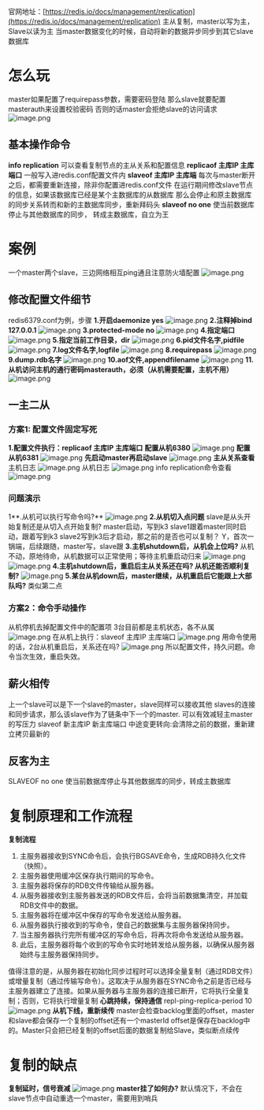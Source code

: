 官网地址：[https://redis.io/docs/management/replication](https://redis.io/docs/management/replication)
主从复制，master以写为主，Slave以读为主
当master数据变化的时候，自动将新的数据异步同步到其它slave数据库
# 怎么玩
master如果配置了requirepass参数，需要密码登陆
那么slave就要配置masterauth来设置校验密码
否则的话master会拒绝slave的访问请求
![image.png](https://cdn.nlark.com/yuque/0/2023/png/12600036/1692499857272-1c40f359-e2d7-47c3-b8e6-387acbd2afea.png#averageHue=%23e1c29f&clientId=uafcddd5b-62cc-4&from=paste&height=147&id=u16cc9e8b&originHeight=220&originWidth=609&originalType=binary&ratio=1.5&rotation=0&showTitle=false&size=80811&status=done&style=none&taskId=u3bc8e828-e710-478d-99d4-bf421e8672a&title=&width=406)
## 基本操作命令
**info replication**
可以查看复制节点的主从关系和配置信息
**replicaof 主库IP 主库端口**
一般写入进redis.conf配置文件内
**slaveof 主库IP 主库端**
每次与master断开之后，都需要重新连接，除非你配置进redis.conf文件
在运行期间修改slave节点的信息，如果该数据库已经是某个主数据库的从数据库
那么会停止和原主数据库的同步关系转而和新的主数据库同步，重新拜码头
**slaveof no one**
使当前数据库停止与其他数据库的同步，
转成主数据库，自立为王
# 案例
一个master两个slave，三边网络相互ping通且注意防火墙配置
![image.png](https://cdn.nlark.com/yuque/0/2023/png/12600036/1692501254841-4eee472f-a673-4e31-809c-19db9365d98a.png#averageHue=%23faf7f0&clientId=uafcddd5b-62cc-4&from=paste&height=274&id=ud816d16f&originHeight=411&originWidth=865&originalType=binary&ratio=1.5&rotation=0&showTitle=false&size=119746&status=done&style=none&taskId=uf4009e57-5ff4-422b-843c-ad370c92206&title=&width=576.6666666666666)
## 修改配置文件细节
redis6379.conf为例，步骤
**1.开启daemonize yes**
![image.png](https://cdn.nlark.com/yuque/0/2023/png/12600036/1692502204643-80ae30b2-b13b-4db2-bd4f-4960aced106b.png#averageHue=%23fde1df&clientId=uafcddd5b-62cc-4&from=paste&height=49&id=u8ff80e8f&originHeight=73&originWidth=377&originalType=binary&ratio=1.5&rotation=0&showTitle=false&size=18105&status=done&style=none&taskId=uda86f9f5-34e2-47e7-b4eb-8dee42bff8e&title=&width=251.33333333333334)
**2.注释掉bind 127.0.0.1**
![image.png](https://cdn.nlark.com/yuque/0/2023/png/12600036/1692502216121-7d27f632-0a75-46e6-874b-206b6360e4b4.png#averageHue=%23dfba94&clientId=uafcddd5b-62cc-4&from=paste&height=62&id=uc0010d41&originHeight=93&originWidth=470&originalType=binary&ratio=1.5&rotation=0&showTitle=false&size=15601&status=done&style=none&taskId=u06c268bd-8f02-441a-aa48-8c9dc28e112&title=&width=313.3333333333333)
**3.protected-mode no**
![image.png](https://cdn.nlark.com/yuque/0/2023/png/12600036/1692502229340-7627ca2f-d8dd-446c-a810-c372f4b949f1.png#averageHue=%23e2c5a2&clientId=uafcddd5b-62cc-4&from=paste&height=84&id=u4c875c7f&originHeight=126&originWidth=602&originalType=binary&ratio=1.5&rotation=0&showTitle=false&size=44634&status=done&style=none&taskId=uf96a2c41-ac35-4443-a0a3-a7d1c22314c&title=&width=401.3333333333333)
**4.指定端口**
![image.png](https://cdn.nlark.com/yuque/0/2023/png/12600036/1692502243891-95252fc7-8096-4379-baf0-81e7d3b826ce.png#averageHue=%23e0c29f&clientId=uafcddd5b-62cc-4&from=paste&height=71&id=uf0d96408&originHeight=107&originWidth=700&originalType=binary&ratio=1.5&rotation=0&showTitle=false&size=36355&status=done&style=none&taskId=u2426e9c9-2a93-4cd9-a215-5dfae2dea80&title=&width=466.6666666666667)
**5.指定当前工作目录，dir**
![image.png](https://cdn.nlark.com/yuque/0/2023/png/12600036/1692502258264-23c0e9d1-8fd8-486b-8de7-122e71610fc2.png#averageHue=%23fcebe9&clientId=uafcddd5b-62cc-4&from=paste&height=71&id=ud1a37210&originHeight=106&originWidth=475&originalType=binary&ratio=1.5&rotation=0&showTitle=false&size=30224&status=done&style=none&taskId=u99d5d8d5-e92e-4710-adcb-b5af02ff6d8&title=&width=316.6666666666667)
**6.pid文件名字,pidfile**
![image.png](https://cdn.nlark.com/yuque/0/2023/png/12600036/1692502306250-3f720202-45f8-47dc-9706-bbdf4008409c.png#averageHue=%23dac076&clientId=uafcddd5b-62cc-4&from=paste&height=85&id=ufc7213fd&originHeight=128&originWidth=556&originalType=binary&ratio=1.5&rotation=0&showTitle=false&size=41496&status=done&style=none&taskId=u9b95f639-03cd-4d11-a448-c97dbfa54ab&title=&width=370.6666666666667)
**7.log文件名字,logfile**
![image.png](https://cdn.nlark.com/yuque/0/2023/png/12600036/1692502341695-71a6cd94-7566-4e87-8bf9-d4babc19ddbe.png#averageHue=%23dec87d&clientId=uafcddd5b-62cc-4&from=paste&height=125&id=uee0f9420&originHeight=188&originWidth=537&originalType=binary&ratio=1.5&rotation=0&showTitle=false&size=56954&status=done&style=none&taskId=u9fd224f7-959a-4115-b744-449f7953191&title=&width=358)
**8.requirepass**
![image.png](https://cdn.nlark.com/yuque/0/2023/png/12600036/1692502409073-935a8eeb-6147-4576-8b63-b832ac6d0093.png#averageHue=%23e4d268&clientId=uafcddd5b-62cc-4&from=paste&height=78&id=u84efa9a9&originHeight=117&originWidth=510&originalType=binary&ratio=1.5&rotation=0&showTitle=false&size=34802&status=done&style=none&taskId=ue0ebefce-fb23-4fa5-8502-d97fd61b68e&title=&width=340)
**9.dump.rdb名字**
![image.png](https://cdn.nlark.com/yuque/0/2023/png/12600036/1692502420589-b2ee3b37-6a81-44dc-8283-35753440178b.png#averageHue=%23fcede5&clientId=uafcddd5b-62cc-4&from=paste&height=80&id=uf049bca7&originHeight=120&originWidth=630&originalType=binary&ratio=1.5&rotation=0&showTitle=false&size=33164&status=done&style=none&taskId=uf760c257-69f7-4902-82e5-5eb7303755c&title=&width=420)
**10.aof文件,appendfilename**
![image.png](https://cdn.nlark.com/yuque/0/2023/png/12600036/1692502435264-e22d32b3-e786-4523-afff-ecdea1737e54.png#averageHue=%23d4c85a&clientId=uafcddd5b-62cc-4&from=paste&height=370&id=u65fabef3&originHeight=555&originWidth=1185&originalType=binary&ratio=1.5&rotation=0&showTitle=false&size=164045&status=done&style=none&taskId=u1ac11f2b-3e91-48b0-bb60-f788b99ef1b&title=&width=790)
**11.从机访问主机的通行密码masterauth，必须（从机需要配置，主机不用）**
![image.png](https://cdn.nlark.com/yuque/0/2023/png/12600036/1692502470833-05fcffe5-9960-486b-82e9-6ad110da0d23.png#averageHue=%23fdf2ee&clientId=uafcddd5b-62cc-4&from=paste&height=215&id=ub49c6f5a&originHeight=323&originWidth=904&originalType=binary&ratio=1.5&rotation=0&showTitle=false&size=136561&status=done&style=none&taskId=u288f1ffc-78ab-4dbb-a361-b4a54052803&title=&width=602.6666666666666)
## 一主二从
### 方案1: 配置文件固定写死
**1.配置文件执行：replicaof 主库IP 主库端口**
**配置从机6380**
![image.png](https://cdn.nlark.com/yuque/0/2023/png/12600036/1692513650555-30581ded-4d4f-427c-a528-64a7af32a4ee.png#averageHue=%23fdf0ed&clientId=u841d4ba2-19db-4&from=paste&height=194&id=u36bf977c&originHeight=291&originWidth=762&originalType=binary&ratio=1.5&rotation=0&showTitle=false&size=120626&status=done&style=none&taskId=ud0ed30a9-e5b1-43fa-bb39-beabd353604&title=&width=508)
**配置从机6381**
![image.png](https://cdn.nlark.com/yuque/0/2023/png/12600036/1692513663215-40796200-6bf3-4080-a19b-6fa89537c1bf.png#averageHue=%23fdfcf9&clientId=u841d4ba2-19db-4&from=paste&height=185&id=ua8ab8975&originHeight=277&originWidth=706&originalType=binary&ratio=1.5&rotation=0&showTitle=false&size=115099&status=done&style=none&taskId=uf3353ba3-49d6-447f-adbc-b33dea8c722&title=&width=470.6666666666667)
**先启动master再启动slave**
![image.png](https://cdn.nlark.com/yuque/0/2023/png/12600036/1692513714796-a38d9fec-ce15-4134-8ec4-ee88da3a3bc9.png#averageHue=%23fdf5f5&clientId=u841d4ba2-19db-4&from=paste&height=471&id=u3de6d4dc&originHeight=706&originWidth=1036&originalType=binary&ratio=1.5&rotation=0&showTitle=false&size=258261&status=done&style=none&taskId=u2ece1f93-5efb-4130-a9cd-31c844a8b80&title=&width=690.6666666666666)
**主从关系查看**
主机日志
![image.png](https://cdn.nlark.com/yuque/0/2023/png/12600036/1692515489849-8bb95381-186b-4a58-8f0a-48e937608afa.png#averageHue=%23e1d88b&clientId=u841d4ba2-19db-4&from=paste&height=529&id=u93fb576a&originHeight=793&originWidth=1534&originalType=binary&ratio=1.5&rotation=0&showTitle=false&size=628916&status=done&style=none&taskId=u585c1e0f-1e6e-42fd-8f92-cc85c37b2f2&title=&width=1022.6666666666666)
从机日志
![image.png](https://cdn.nlark.com/yuque/0/2023/png/12600036/1692515502053-584465e6-5a8c-4bdf-95bc-3b4ca510b3a2.png#averageHue=%23e2e2e1&clientId=u841d4ba2-19db-4&from=paste&height=554&id=uef28297f&originHeight=831&originWidth=1450&originalType=binary&ratio=1.5&rotation=0&showTitle=false&size=643787&status=done&style=none&taskId=ud5b830af-e755-476b-916e-b6a7c65f760&title=&width=966.6666666666666)
info replication命令查看
![image.png](https://cdn.nlark.com/yuque/0/2023/png/12600036/1692515597931-c2db2e52-11c3-4109-89f4-fe02c7591e26.png#averageHue=%23e2e2e1&clientId=u841d4ba2-19db-4&from=paste&height=501&id=uce03490e&originHeight=751&originWidth=1274&originalType=binary&ratio=1.5&rotation=0&showTitle=false&size=278528&status=done&style=none&taskId=ub066747d-f3ae-4ac7-a7a4-04845734c33&title=&width=849.3333333333334)
### 问题演示
1**.从机可以执行写命令吗?**
![image.png](https://cdn.nlark.com/yuque/0/2023/png/12600036/1692515968725-50be92a2-a83e-4e8c-9c27-2c86ead07d8b.png#averageHue=%23e6e6e5&clientId=u841d4ba2-19db-4&from=paste&height=89&id=u9703a979&originHeight=133&originWidth=857&originalType=binary&ratio=1.5&rotation=0&showTitle=false&size=36220&status=done&style=none&taskId=u4305870d-48f8-48cf-93bc-5c3cc2e6a12&title=&width=571.3333333333334)
**2.从机切入点问题**
slave是从头开始复制还是从切入点开始复制?
master启动，写到k3
slave1跟着master同时启动，跟着写到k3
slave2写到k3后才启动，那之前的是否也可以复制？
Y，首次一锅端，后续跟随，master写，slave跟
**3.主机shutdown后，从机会上位吗?**
从机不动，原地待命，从机数据可以正常使用；等待主机重启动归来
![image.png](https://cdn.nlark.com/yuque/0/2023/png/12600036/1692516263829-cf057319-4d16-4d16-ae21-5f5428848446.png#averageHue=%23fef7f7&clientId=u841d4ba2-19db-4&from=paste&height=335&id=u4277d87e&originHeight=502&originWidth=959&originalType=binary&ratio=1.5&rotation=0&showTitle=false&size=220873&status=done&style=none&taskId=ud98803fa-ce94-43b8-a0d8-a18d119ea6a&title=&width=639.3333333333334)
![image.png](https://cdn.nlark.com/yuque/0/2023/png/12600036/1692516280748-ee42a07c-25db-47e4-917f-356dfc9e2fc6.png#averageHue=%23fefafa&clientId=u841d4ba2-19db-4&from=paste&height=433&id=u5f420a54&originHeight=650&originWidth=1581&originalType=binary&ratio=1.5&rotation=0&showTitle=false&size=502686&status=done&style=none&taskId=u217069b5-85ea-4fa4-aee6-ec1cba89577&title=&width=1054)
**4.主机shutdown后，重启后主从关系还在吗? 从机还能否顺利复制?**
![image.png](https://cdn.nlark.com/yuque/0/2023/png/12600036/1692516440085-beb5455f-141a-4f7a-beb0-cc9cf39486b9.png#averageHue=%23fdf7f7&clientId=u841d4ba2-19db-4&from=paste&height=624&id=u43801ab1&originHeight=936&originWidth=971&originalType=binary&ratio=1.5&rotation=0&showTitle=false&size=366347&status=done&style=none&taskId=u8aa5d6fa-13d7-40d9-95b3-829f1c86679&title=&width=647.3333333333334)
**5.某台从机down后，master继续，从机重启后它能跟上大部队吗?**
类似第二点
### 方案2：命令手动操作
从机停机去掉配置文件中的配置项
3台目前都是主机状态，各不从属
![image.png](https://cdn.nlark.com/yuque/0/2023/png/12600036/1692517547692-a468fdae-3dd4-42b2-9908-d5c9d6820002.png#averageHue=%23e6e6e5&clientId=u841d4ba2-19db-4&from=paste&height=529&id=u6bc50b1c&originHeight=793&originWidth=869&originalType=binary&ratio=1.5&rotation=0&showTitle=false&size=309716&status=done&style=none&taskId=uec403dfe-7197-4415-b73a-4517b7cfc97&title=&width=579.3333333333334)
在从机上执行：slaveof 主库IP 主库端口
![image.png](https://cdn.nlark.com/yuque/0/2023/png/12600036/1692517582015-313b0117-a11a-4d94-92d2-65afeb05a184.png#averageHue=%23e4e4e3&clientId=u841d4ba2-19db-4&from=paste&height=416&id=u543798fd&originHeight=624&originWidth=779&originalType=binary&ratio=1.5&rotation=0&showTitle=false&size=143752&status=done&style=none&taskId=u73c9a8f7-4632-486f-845f-45f094433b6&title=&width=519.3333333333334)
用命令使用的话，2台从机重启后，关系还在吗?
![image.png](https://cdn.nlark.com/yuque/0/2023/png/12600036/1692517632180-be79b28e-e0a1-42a4-bcd1-f157ca1f961b.png#averageHue=%23fdf6f6&clientId=u841d4ba2-19db-4&from=paste&height=421&id=ud8bb00a5&originHeight=632&originWidth=745&originalType=binary&ratio=1.5&rotation=0&showTitle=false&size=239899&status=done&style=none&taskId=u6941db4d-c1b6-418b-80e9-6af044e57b8&title=&width=496.6666666666667)
所以配置文件，持久问题。命令当次生效，重启失效。
## 薪火相传
上一个slave可以是下一个slave的master，slave同样可以接收其他
slaves的连接和同步请求，那么该slave作为了链条中下一个的master.
可以有效减轻主master的写压力
slaveof 新主库IP 新主库端口
中途变更转向:会清除之前的数据，重新建立拷贝最新的
## 反客为主
SLAVEOF  no  one
使当前数据库停止与其他数据库的同步，转成主数据库
# 复制原理和工作流程
**复制流程**

1. 主服务器接收到SYNC命令后，会执行BGSAVE命令，生成RDB持久化文件（快照）。
2. 主服务器使用缓冲区保存执行期间的写命令。
3. 主服务器将保存的RDB文件传输给从服务器。
4. 从服务器接收到主服务器发送的RDB文件后，会将当前数据集清空，并加载RDB文件中的数据。
5. 主服务器将在缓冲区中保存的写命令发送给从服务器。
6. 从服务器执行接收到的写命令，使自己的数据集与主服务器保持同步。
7. 当主服务器执行完所有缓冲区的写命令后，将再次将命令发送给从服务器。
8. 此后，主服务器将每个收到的写命令实时地转发给从服务器，以确保从服务器始终与主服务器保持同步。

值得注意的是，从服务器在初始化同步过程时可以选择全量复制（通过RDB文件）或增量复制（通过传输写命令）。这取决于从服务器在SYNC命令之前是否已经与主服务器建立了连接。如果从服务器与主服务器的连接已断开，它将执行全量复制；否则，它将执行增量复制
**心跳持续，保持通信**
repl-ping-replica-period 10
![image.png](https://cdn.nlark.com/yuque/0/2023/png/12600036/1692541082770-0d8706ba-b30a-49a2-bdec-22c9d6e1e75b.png#averageHue=%2394a693&clientId=u841d4ba2-19db-4&from=paste&height=184&id=u239fdc57&originHeight=276&originWidth=1001&originalType=binary&ratio=1.5&rotation=0&showTitle=false&size=81194&status=done&style=none&taskId=uab704509-fabc-4855-ab88-8aa82a73861&title=&width=667.3333333333334)
**从机下线，重新续传**
master会检查backlog里面的offset，master和slave都会保存一个复制的offset还有一个masterId
offset是保存在backlog中的。Master只会把已经复制的offset后面的数据复制给Slave，类似断点续传

# 复制的缺点
**复制延时，信号衰减**
![image.png](https://cdn.nlark.com/yuque/0/2023/png/12600036/1692541196728-99bec489-b488-4748-9347-cb4a484db533.png#averageHue=%23b4bfbe&clientId=u841d4ba2-19db-4&from=paste&height=446&id=u4bee3901&originHeight=669&originWidth=1474&originalType=binary&ratio=1.5&rotation=0&showTitle=false&size=163122&status=done&style=none&taskId=udb8b4b20-d334-43b8-8ad3-81a3eb37d1e&title=&width=982.6666666666666)
**master挂了如何办?**
默认情况下，不会在slave节点中自动重选一个master，需要用到哨兵
